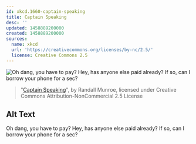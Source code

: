 ```yaml
---
id: xkcd.1660-captain-speaking
title: Captain Speaking
desc: ''
updated: 1458889200000
created: 1458889200000
sources:
  name: xkcd
  url: 'https://creativecommons.org/licenses/by-nc/2.5/'
  license: Creative Commons 2.5
---
```

![Oh dang, you have to pay? Hey, has anyone else paid already? If so, can I borrow your phone for a sec?](https://imgs.xkcd.com/comics/captain_speaking.png)
> "[Captain Speaking](https://xkcd.com/1660/)", by Randall Munroe, licensed under Creative Commons Attribution-NonCommercial 2.5 License

## Alt Text
Oh dang, you have to pay? Hey, has anyone else paid already? If so, can I borrow your phone for a sec?
